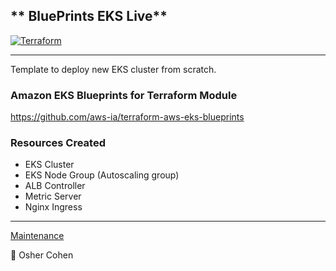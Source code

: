 ## ** BluePrints EKS Live**

[![Terraform](https://badgen.net/badge/terraform/v1.0.1/blue?icon=terraform&label)](https://releases.hashicorp.com/terraform/1.0.1/terraform_1.0.1_darwin_amd64.zip)  
****


Template to deploy new EKS cluster from scratch.
### Amazon EKS Blueprints for Terraform Module

https://github.com/aws-ia/terraform-aws-eks-blueprints

### Resources Created  
- EKS Cluster
- EKS Node Group (Autoscaling group)
- ALB Controller 
- Metric Server
- Nginx Ingress

****
[Maintenance](https://badgen.net/badge/Maintained/Yes/cyan?icon=sourcegraph) 
  
:star2: Osher Cohen 
